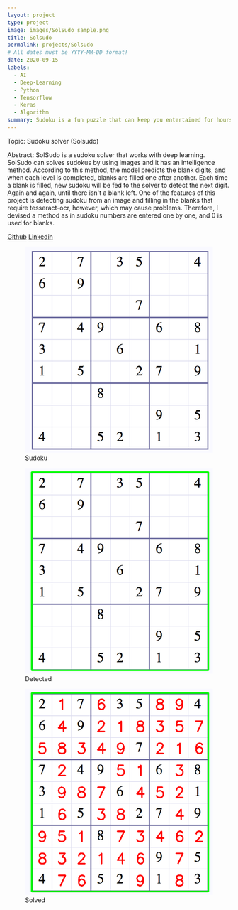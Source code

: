 ```yaml
---
layout: project
type: project
image: images/SolSudo_sample.png
title: Solsudo
permalink: projects/Solsudo
# All dates must be YYYY-MM-DD format!
date: 2020-09-15
labels:
  - AI
  - Deep-Learning
  - Python
  - Tensorflow
  - Keras
  - Algorithm
summary: Sudoku is a fun puzzle that can keep you entertained for hours on end. but it's amazing that an AI model can solve sudokus by just looking at the picture of the sudoku within seconds.
---
```

Topic: Sudoku solver (Solsudo)

Abstract: SolSudo is a sudoku solver that works with deep learning. SolSudo can solves sudokus by using images and it has an intelligence method. According to this method, the model predicts the blank digits, and when each level is completed, blanks are filled one after another. Each time a blank is filled, new sudoku will be fed to the solver to detect the next digit. Again and again, until there isn't a blank left. One of the features of this project is detecting sudoku from an image and filling in the blanks that require tesseract-ocr, however, which may cause problems. Therefore, I devised a method as in sudoku numbers are entered one by one, and 0 is used for blanks.

[Github](https://github.com/AryaKoureshi/SolSudo)
[Linkedin](https://www.linkedin.com/posts/arya-koureshi_deeplearning-python-tensorflow-activity-6711641409658716160-kdSD)

<figure class="figure1">
  <img class="figure-img img-fluid z-depth-1" alt="..." src="../images/test1.png">
  <figcaption class="figure-caption">Sudoku</figcaption>
</figure>
<figure class="figure2">
  <img class="figure-img img-fluid z-depth-1" alt="..." src="../images/detected1.png">
  <figcaption class="figure-caption">Detected</figcaption>
</figure>
<figure class="figure3">
  <img class="figure-img img-fluid z-depth-1" alt="..." src="../images/solved1.png">
  <figcaption class="figure-caption">Solved</figcaption>
</figure>
